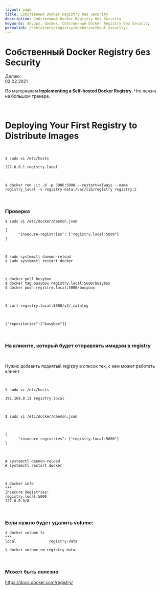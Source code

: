 ```yaml
---
layout: page
title: Собственный Docker Registry без Security
description: Собственный Docker Registry без Security
keywords: devops, docker, Собственный Docker Registry без Security
permalink: /containers/registry/docker/without-security/
---
```


# Собственный Docker Registry без Security

Делаю:  
02.02.2021

По материалам **Implementing a Self-hosted Docker Registry**. Что лежин на большом трекере.

<br/>

# Deploying Your First Registry to Distribute Images

<br/>

```
$ sudo vi /etc/hosts

127.0.0.1 registry.local
```

<br/>

```
$ docker run -it -d -p 5000:5000 --restart=always --name registry_local -v registry-data:/var/lib/registry registry:2
```

<br/>

### Проверка

```
$ sudo vi /etc/docker/daemon.json
```

```
{
      "insecure-registries": ["registry.local:5000"]
}
```

<br/>

    $ sudo systemctl daemon-reload
    $ sudo systemctl restart docker

<br/>

    $ docker pull busybox
    $ docker tag busybox registry.local:5000/busybox
    $ docker push registry.local:5000/busybox

<br/>

```
$ curl registry.local:5000/v2/_catalog
```

<br/>

```
{"repositories":["busybox"]}
```

<br/>

### На клиенте, который будет отправлять имиджи в registry

<br/>

Нужно добавить поднятый registry в список тех, с кем может работать клиент.

<br/>

```
$ sudo vi /etc/hosts

192.168.0.11 registry.local
```

<br/>

```
$ sudo vi /etc/docker/daemon.json
```

<br/>

```
{
      "insecure-registries": ["registry.local:5000"]
}
```

<br/>

    # systemctl daemon-reload
    # systemctl restart docker

<br/>

    $ docker info
    ***
    Insecure Registries:
    registry.local:5000
    127.0.0.0/8

<br/>

### Если нужно будет удалить volume:

    $ docker volume ls
    ***
    local               registry-data

    $ docker volume rm registry-data

<br/>

### Может быть полезно

https://docs.docker.com/registry/
